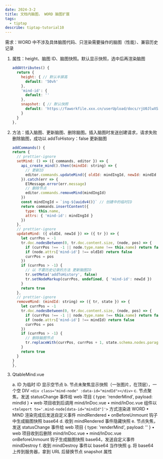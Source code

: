 ```yaml
---
date: 2024-3-2
title: 文档内脑图， WORD 脑图扩展
tags:
  - tiptap
describe: tiptap-tutorial10
---
```


需求：WORD 中不涉及具体脑图代码、只渲染需要操作的脑图（性能）、兼容历史记录

1. 属性：height、脑图 ID、脑图快照。默认显示快照，选中后再渲染脑图

   ```js
   addAttributes() {
     return {
       height: { // 默认半屏高
         default: '50vh'
       },
       'mind-id': {
         default: ''
       },
       snapshot: { // 默认快照
         default: 'https://faworkfile.xxx.cn/userUpload/docs/rjU0JlwXSfvtcdjiGExIQgQIczZUExReBjOcqzTI.svg'
       }
     }
   },
   ```

2. 方法：插入脑图、更新脑图、删除脑图。插入脑图时发送创建请求，请求失败删除脑图，成功以 addToHistory：false 更新脑图

   ```js
   addCommands() {
   return {
     // prettier-ignore
     setMind: () => ({ commands, editor }) => {
       api_create_mind().then((mindId: string) => {
         // 更新ID
         editor.commands.updateMind({ oldId: mindIngId, newId: mindId })
       }).catch(err => {
         ElMessage.error(err.message)
         // 删除节点
         editor.commands.removeMind(mindIngId)
       })
       const mindIngId = `ing-${uuidv4()}` // 创建中的临时ID
       return commands.insertContent({
         type: this.name,
         attrs: { 'mind-id': mindIngId }
       })
     },
     // prettier-ignore
     updateMind: ({ oldId, newId }) => ({ tr }) => {
       let currPos = -1
       tr.doc.nodesBetween(0, tr.doc.content.size, (node, pos) => {
         if (currPos !== -1 || node.type.name !== this.name) return false
         if (node.attrs['mind-id'] !== oldId) return false
         currPos = pos
       })
       if (currPos > -1) {
         // 以 不要历史记录的方法 更新脑图ID
         tr.setMeta('addToHistory', false)
         tr.setNodeMarkup(currPos, undefined, { 'mind-id': newId })
       }
       return true
     },
     // prettier-ignore
     removeMind: (mindId: string) => ({ tr, state }) => {
       let currPos = -1
       tr.doc.nodesBetween(0, tr.doc.content.size, (node, pos) => {
         if (currPos !== -1 || node.type.name !== this.name) return false
         if (node.attrs['mind-id'] !== mindId) return false
         currPos = pos
       })
       if (currPos > -1) {
         // 删除脑图节点
         tr.replaceWith(currPos, currPos + 1, state.schema.nodes.paragraph.create())
       }
       return true
     }
   }
   },
   ```

3. QtableMind.vue

   a. ID 为临时 ID 显示空节点
   b. 节点未聚焦显示快照（一张图片，在顶层），一个空 DIV `<div class="mind-node" :data-id="mindId"></div>`
   c. 节点聚焦，发送 statusChange 事件给 web 项目 { type: 'renderMind', payload: mindId }
   • web 项目收到后调用 mind/InDoc.vue
   • mind/InDoc.vue 组件以 `<teleport to='.mind-node[data-id="mindId"]'>` 方式渲染进 WORD
   • MIND 渲染完成后发送自定义事件 mindRendered
   • onBeforeUnmount 钩子中生成脑图快照 base64
   d. 收到 mindRendered 事件隐藏快照
   e. 节点失焦，发送 statusChange 事件给 web 项目 { type: 'renderMind', payload: '' }
   • web 项目收到后删除 mind/InDoc.vue
   • mind/InDoc.vue onBeforeUnmount 钩子生成脑图快照 base64，发送自定义事件 mindDestroy
   f. 收到 mindDestroy 事件以 base64 当作快照
   g. 将 base64 上传到服务器，拿到 URL 后替换节点 snapshot 属性
